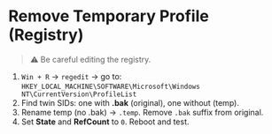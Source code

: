 # Remove Temporary Profile (Registry)

> ⚠️ Be careful editing the registry.

1. `Win + R` → `regedit` → go to:  
   `HKEY_LOCAL_MACHINE\SOFTWARE\Microsoft\Windows NT\CurrentVersion\ProfileList`
2. Find twin SIDs: one with **.bak** (original), one without (temp).
3. Rename temp (no .bak) → `.temp`. Remove `.bak` suffix from original.
4. Set **State** and **RefCount** to `0`. Reboot and test.
